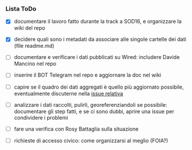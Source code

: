 ### Lista ToDo 

- [x] documentare il lavoro fatto durante la track a SOD16, e organizzare la wiki del repo
- [x] decidere quali sono i metadati da associare alle singole cartelle dei dati (file readme.md)
- [ ] documentare e verificare i dati pubblicati su Wired: includere Davide Mancino nel repo
- [ ] inserire il BOT Telegram nel repo e aggiornare la doc nel wiki
- [ ] capire se il quadro dei dati aggregati è quello più aggiornato possibile, eventualmente discuterne nella [issue relativa](#5)
- [ ] analizzare i dati raccolti, pulirli, georeferenziandoli se possibile: documentare gli step fatti, e se ci sono dubbi, aprire una issue per condividere i problemi 
- [ ] fare una verifica con Rosy Battaglia sulla situazione
- [ ] richieste di accesso civico: come organizzarsi al meglio (FOIA?)

